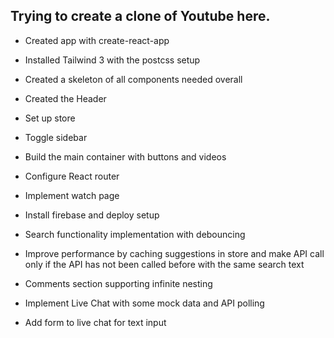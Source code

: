## Trying to create a clone of Youtube here.

- Created app with create-react-app
- Installed Tailwind 3 with the postcss setup
- Created a skeleton of all components needed overall
- Created the Header

- Set up store
- Toggle sidebar
- Build the main container with buttons and videos
- Configure React router
- Implement watch page

- Install firebase and deploy setup
- Search functionality implementation with debouncing
- Improve performance by caching suggestions in store and make API call only if the API has not been called before with the same search text
- Comments section supporting infinite nesting
- Implement Live Chat with some mock data and API polling
- Add form to live chat for text input